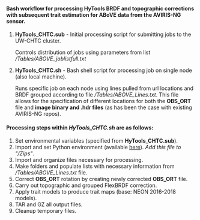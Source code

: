 #### Bash workflow for processing HyTools BRDF and topographic corrections with subsequent trait estimation for ABoVE data from the AVIRIS-NG sensor.

1. **HyTools_CHTC.sub** - Initial processing script for submitting jobs to the UW-CHTC cluster.

   Controls distribution of jobs using parameters from list */Tables/ABOVE_joblistfull.txt*
   
2. **HyTools_CHTC.sh** - Bash shell script for processing job on single node (also local machine).

   Runs specific job on each node using lines pulled from url locations and BRDF grouped according to file */Tables/ABOVE_Lines.txt*.  This file allows for the specification of different locations for both the **OBS_ORT** file and **image binary and .hdr files** (as has been the case with existing AVIRIS-NG repos).

#### Processing steps within *HyTools_CHTC.sh* are as follows:

1. Set environmental variables (specified from **HyTools_CHTC.sub**).
2. Import and set Python environment (available [here](https://drive.google.com/file/d/1SA5sEl1XUSjpTKohVrjByJXYkqd5eNKi/view?usp=sharing)).  *Add this file to "/Zips"*.
3. Import and organize files necessary for processing.
4. Make folders and populate lists with necessary information from */Tables/ABOVE_Lines.txt* file.
5. Correct **OBS_ORT** rotation by creating newly corrected **OBS_ORT** file.
6. Carry out topographic and grouped FlexBRDF correction.
7. Apply trait models to produce trait maps (base: NEON 2016-2018 models).
8. TAR and GZ all output files.
9. Cleanup temporary files.

